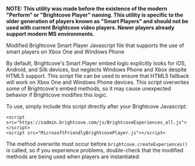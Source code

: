 **NOTE: This utility was made before the existence of the modern "Perform" or "Brightcove Player" naming. This utility is specific to the older generation of players known as "Smart Players" and should not be used with current Brightcove video players. Newer players already support modern MS environments.**

Modified Brightcove Smart Player Javascript file that supports the use of smart players on Xbox One and Windows Phone


By default, Brightcove's Smart Player embed logic explicitly looks for iOS, Android, and Silk devices, but neglects Windows Phone and Xbox despite HTML5 support. This script file can be used to ensure that HTML5 fallback will work on Xbox One and Windows Phone devices. This script overwrites some of Brightcove's embed methods, so it may cause unexpected behavior if Brightcove modifies this logic.


To use, simply include this script directly after your Brightcove Javascript:

    <script src="https://sadmin.brightcove.com/js/BrightcoveExperiences_all.js"></script>
    <script src="MicrosoftFriendlyBrightcovePlayer.js"></script>
    
The method overwrite must occur before ```brightcove.createExperiences()``` is called, so if you experience problems, double-check that the modified methods are being used when players are instantiated.
